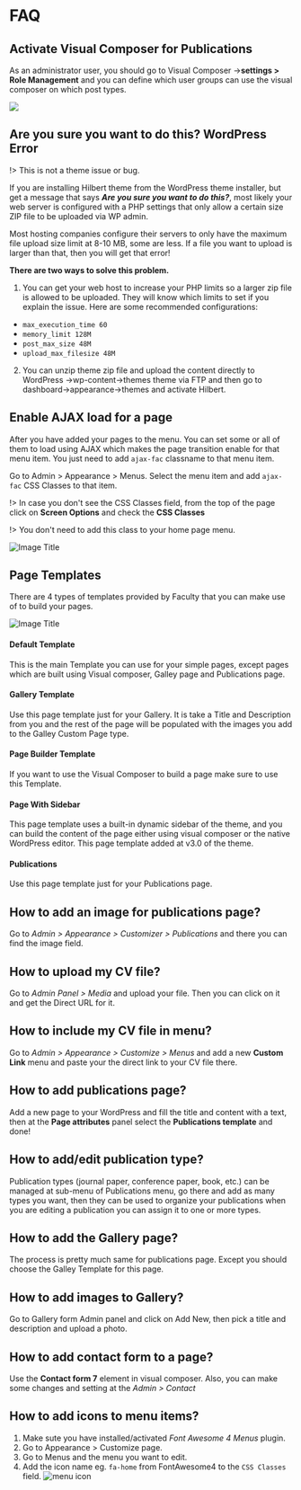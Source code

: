# FAQ

## Activate Visual Composer for Publications

As an administrator user, you should go to Visual Composer -&gt;**settings &gt; Role Management** and you can define which user groups can use the visual composer on which post types.

![](img/faq1.png)


## Are you sure you want to do this? WordPress Error

!> This is not a theme issue or bug.

If you are installing Hilbert theme from the WordPress theme installer, but get a message that says _**Are you sure you want to do this?**_, most likely your web server is configured with a PHP settings that only allow a certain size ZIP file to be uploaded via WP admin.

Most hosting companies configure their servers to only have the maximum file upload size limit at 8-10 MB, some are less. If a file you want to upload is larger than that, then you will get that error!

**There are two ways to solve this problem.**

1. You can get your web host to increase your PHP limits so a larger zip file is allowed to be uploaded. They will know which limits to set if you explain the issue. Here are some recommended configurations:
  * `max_execution_time 60`
  * `memory_limit 128M`
  * `post_max_size 48M`
  * `upload_max_filesize 48M`
2. You can unzip theme zip file and upload the content directly to WordPress -&gt;wp-content-&gt;themes  theme via FTP and then go to dashboard-&gt;appearance-&gt;themes and activate Hilbert.


## Enable AJAX load for a page
After you have added your pages to the menu. You can set some or all of them to load using AJAX which makes the page transition enable for that menu item. You just need to add `ajax-fac` classname to that menu item.

Go to Admin > Appearance > Menus. Select the menu item and add `ajax-fac` CSS Classes to that item.

!> In case you don't see the CSS Classes field, from the top of the page click on **Screen Options** and check the **CSS Classes**

!> You don't need to add this class to your home page menu.  

![Image Title](img/faq5.png)


## Page Templates

There are 4 types of templates provided by Faculty that you can make use of to build your pages.

![Image Title](img/faq6.png)

#### Default Template
This is the main Template you can use for your simple pages, except pages which are built using Visual composer, Galley page and Publications page.

#### Gallery Template
Use this page template just for your Gallery. It is take a Title and Description from you and the rest of the page will be populated with the images you add to the Galley Custom Page type.

#### Page Builder Template
If you want to use the Visual Composer to build a page make sure to use this Template.

#### Page With Sidebar
This page template uses a built-in dynamic sidebar of the theme, and you can build the content of the page either using visual composer or the native WordPress editor. This page template added at v3.0 of the theme.

#### Publications
Use this page template just for your Publications page.


## How to add an image for publications page?
Go to <em>Admin > Appearance > Customizer > Publications</em> and there you can find the image field.

## How to upload my CV file?
Go to <em>Admin Panel > Media</em> and upload your file. Then you can click on it and get the Direct URL for it.

## How to include my CV file in menu?
Go to <em>Admin > Appearance > Customize > Menus </em> and add a new **Custom Link** menu and paste your the direct link to your CV file there.

## How to add publications page?
Add a new page to your WordPress and fill the title and content with a text, then at the **Page attributes** panel select the **Publications template** and done!

## How to add/edit publication type?
Publication types (journal paper, conference paper, book, etc.) can be managed at sub-menu of Publications menu, go there and add as many types you want, then they can be used to organize your publications when you are editing a publication you can assign it to  one or more types. 

## How to add the Gallery page?
The process is pretty much same for publications page. Except you should choose the Galley Template for this page.

## How to add images to Gallery?
Go to Gallery form Admin panel and click on Add New, then pick a title and description and upload a photo.  

## How to add contact form to a page?
Use the **Contact form 7** element in visual composer. Also, you can make some changes and setting at the  *Admin > Contact*


## How to add icons to menu items?
1. Make sute you have installed/activated *Font Awesome 4 Menus* plugin.
2. Go to Appearance > Customize page.
3. Go to Menus and the menu you want to edit.
4. Add the icon name eg. `fa-home` from FontAwesome4 to the `CSS Classes` field.
![menu icon](img/faq9.png)
